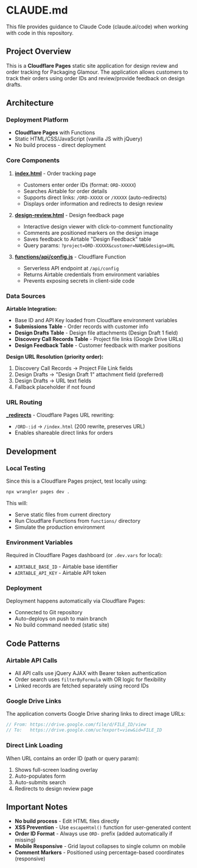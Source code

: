 # CLAUDE.md

This file provides guidance to Claude Code (claude.ai/code) when working with code in this repository.

## Project Overview

This is a **Cloudflare Pages** static site application for design review and order tracking for Packaging Glamour. The application allows customers to track their orders using order IDs and review/provide feedback on design drafts.

## Architecture

### Deployment Platform
- **Cloudflare Pages** with Functions
- Static HTML/CSS/JavaScript (vanilla JS with jQuery)
- No build process - direct deployment

### Core Components

1. **[index.html](index.html)** - Order tracking page
   - Customers enter order IDs (format: `ORD-XXXXX`)
   - Searches Airtable for order details
   - Supports direct links: `/ORD-XXXXX` or `/XXXXX` (auto-redirects)
   - Displays order information and redirects to design review

2. **[design-review.html](design-review.html)** - Design feedback page
   - Interactive design viewer with click-to-comment functionality
   - Comments are positioned markers on the design image
   - Saves feedback to Airtable "Design Feedback" table
   - Query params: `?project=ORD-XXXXX&customer=NAME&design=URL`

3. **[functions/api/config.js](functions/api/config.js)** - Cloudflare Function
   - Serverless API endpoint at `/api/config`
   - Returns Airtable credentials from environment variables
   - Prevents exposing secrets in client-side code

### Data Sources

**Airtable Integration:**
- Base ID and API Key loaded from Cloudflare environment variables
- **Submissions Table** - Order records with customer info
- **Design Drafts Table** - Design file attachments (Design Draft 1 field)
- **Discovery Call Records Table** - Project file links (Google Drive URLs)
- **Design Feedback Table** - Customer feedback with marker positions

**Design URL Resolution (priority order):**
1. Discovery Call Records → Project File Link fields
2. Design Drafts → "Design Draft 1" attachment field (preferred)
3. Design Drafts → URL text fields
4. Fallback placeholder if not found

### URL Routing

**[_redirects](_redirects)** - Cloudflare Pages URL rewriting:
- `/ORD-:id` → `/index.html` (200 rewrite, preserves URL)
- Enables shareable direct links for orders

## Development

### Local Testing
Since this is a Cloudflare Pages project, test locally using:
```bash
npx wrangler pages dev .
```

This will:
- Serve static files from current directory
- Run Cloudflare Functions from `functions/` directory
- Simulate the production environment

### Environment Variables
Required in Cloudflare Pages dashboard (or `.dev.vars` for local):
- `AIRTABLE_BASE_ID` - Airtable base identifier
- `AIRTABLE_API_KEY` - Airtable API token

### Deployment
Deployment happens automatically via Cloudflare Pages:
- Connected to Git repository
- Auto-deploys on push to main branch
- No build command needed (static site)

## Code Patterns

### Airtable API Calls
- All API calls use jQuery AJAX with Bearer token authentication
- Order search uses `filterByFormula` with OR logic for flexibility
- Linked records are fetched separately using record IDs

### Google Drive Links
The application converts Google Drive sharing links to direct image URLs:
```javascript
// From: https://drive.google.com/file/d/FILE_ID/view
// To:   https://drive.google.com/uc?export=view&id=FILE_ID
```

### Direct Link Loading
When URL contains an order ID (path or query param):
1. Shows full-screen loading overlay
2. Auto-populates form
3. Auto-submits search
4. Redirects to design review page

## Important Notes

- **No build process** - Edit HTML files directly
- **XSS Prevention** - Use `escapeHtml()` function for user-generated content
- **Order ID Format** - Always use `ORD-` prefix (added automatically if missing)
- **Mobile Responsive** - Grid layout collapses to single column on mobile
- **Comment Markers** - Positioned using percentage-based coordinates (responsive)
